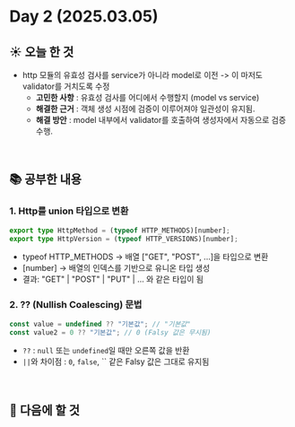 # Day 2 (2025.03.05)

## ☀️ 오늘 한 것
- http 모듈의 유효성 검사를 service가 아니라 model로 이전 -> 이 마저도 validator를 거치도록 수정  
  - **고민한 사항** : 유효성 검사를 어디에서 수행할지 (model vs service)  
  - **해결한 근거** : 객체 생성 시점에 검증이 이루어져야 일관성이 유지됨.  
  - **해결 방안** : model 내부에서 validator를 호출하여 생성자에서 자동으로 검증 수행.  

<br>

## 📚 공부한 내용

### 1. Http를 union 타입으로 변환  

```ts
export type HttpMethod = (typeof HTTP_METHODS)[number];
export type HttpVersion = (typeof HTTP_VERSIONS)[number];
```

- typeof HTTP_METHODS → 배열 ["GET", "POST", ...]을 타입으로 변환
- [number] → 배열의 인덱스를 기반으로 유니온 타입 생성
- 결과: "GET" | "POST" | "PUT" | ... 와 같은 타입이 됨

### 2. ?? (Nullish Coalescing) 문법

```ts
const value = undefined ?? "기본값"; // "기본값"
const value2 = 0 ?? "기본값"; // 0 (Falsy 값은 무시됨)
```

- `??` : `null` 또는 `undefined`일 때만 오른쪽 값을 반환
- `||`와 차이점 : `0`, `false`, `` 같은 Falsy 값은 그대로 유지됨

<br>

## 🧭 다음에 할 것
